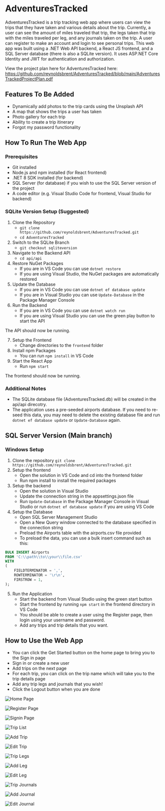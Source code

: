 # AdventuresTracked
AdventuresTracked is a trip tracking web app where users can view the trips that they have taken and various details about the trip. Currently, a user can see the amount of miles traveled that trip, the legs taken that trip with the miles traveled per leg, and any journals taken on the trip. A user can register to make an account and login to see personal trips. This web app was built using a .NET Web API backend, a React JS frontend, and a SQL Server database (there is also a SQLite version). It uses ASP.NET Core Identity and JWT for authentication and authorization.

View the project plan here for AdventuresTracked here: https://github.com/reynoldsbrent/AdventuresTracked/blob/main/AdventuresTrackedProjectPlan.pdf

## Features To Be Added
- Dynamically add photos to the trip cards using the Unsplash API
- A map that shows the trips a user has taken
- Photo gallery for each trip
- Ability to create a trip itinerary
- Forgot my password functionality
## How To Run The Web App
### Prerequisites
- Git installed
- Node.js and npm installed (for React frontend)
- .NET 8 SDK installed (for backend)
- SQL Server (for database) if you wish to use the SQL Server version of the project
- A code editor (e.g. Visual Studio Code for frontend, Visual Studio for backend)
### SQLite Version Setup (Suggested)
1. Clone the Repository
    - `git clone https://github.com/reynoldsbrent/AdventuresTracked.git`
    - `cd AdventuresTracked`
2. Switch to the SQLite Branch
    - `git checkout sqliteversion`
3. Navigate to the Backend API
    - `cd api/api`
4. Restore NuGet Packages
    - If you are in VS Code you can use `dotnet restore`
    - If you are using Visual Studio, the NuGet packages are automatically restored
5. Update the Database
    - If you are in VS Code you can use `dotnet ef database update`
    - If you are in Visual Studio you can use `Update-Database` in the Package Manager Console
6. Run the Backend
    - If you are in VS Code you can use `dotnet watch run`
    - If you are using Visual Studio you can use the green play button to start the API

The API should now be running.

7. Setup the Frontend
    - Change directories to the `frontend` folder
8. Install npm Packages
    - You can run `npm install` in VS Code
9. Start the React App
    - Run `npm start`

The frontend should now be running.

### Additional Notes
- The SQLite database file (AdventuresTracked.db) will be created in the api/api direcotry.
- The application uses a pre-seeded airports database. If you need to re-seed this data, you may need to delete the existing database file and run `dotnet ef database update` or `Update-Database` again.


## SQL Server Version (Main branch)
### Windows Setup
1. Clone the repository `git clone https://github.com/reynoldsbrent/AdventuresTracked.git`
2. Setup the frontend
    - Open the solution in VS Code and cd into the frontend folder
    - Run npm install to install the required packages
3. Setup the backend
    - Open the solution in Visual Studio
    - Update the connection string in the appsettings.json file
    - Run `Update-Database` in the Package Manager Console in Visual Studio or run `dotnet ef database update` if you are using VS Code
4. Setup the Database
    - Open SQL Server Management Studio
    - Open a New Query window connected to the database specified in the connection string
    - Preload the Airports table with the airports.csv file provided
    - To preload the data, you can use a bulk insert command such as this:
```sql
BULK INSERT Airports
FROM 'C:\\path\\to\\your\\file.csv'
WITH
(
    FIELDTERMINATOR = ',',  
    ROWTERMINATOR = '\r\n',
    FIRSTROW = 1,
);
```
5. Run the Application
    - Start the backend from Visual Studio using the green start button
    - Start the frontend by running `npm start` in the frontend directory in VS Code
    - You should be able to create a user using the Register page, then login using your username and password.
    - Add any trips and trip details that you want.
## How to Use the Web App
- You can click the Get Started button on the home page to bring you to the Sign in page
- Sign in or create a new user
- Add trips on the next page
- For each trip, you can click on the trip name which will take you to the trip details page
- Add any trip legs and journals that you wish!
- Click the Logout button when you are done

![Home Page](https://github.com/reynoldsbrent/AdventuresTracked/blob/main/Photos/HomePage.png?raw=true)

![Register Page](https://github.com/reynoldsbrent/AdventuresTracked/blob/main/Photos/RegisterPage.png?raw=true)

![Signin Page](https://github.com/reynoldsbrent/AdventuresTracked/blob/main/Photos/SigninPage.png?raw=true)


![Trip List](https://github.com/reynoldsbrent/AdventuresTracked/blob/main/Photos/YourTrips.png?raw=true)

![Add Trip](https://github.com/reynoldsbrent/AdventuresTracked/blob/main/Photos/AddNewTrip.png?raw=true)

![Edit Trip](https://github.com/reynoldsbrent/AdventuresTracked/blob/main/Photos/EditTrip.png?raw=true)

![Trip Legs](https://github.com/reynoldsbrent/AdventuresTracked/blob/main/Photos/TripLegs.png?raw=true)

![Add Leg](https://github.com/reynoldsbrent/AdventuresTracked/blob/main/Photos/AddLeg.png?raw=true)

![Edit Leg](https://github.com/reynoldsbrent/AdventuresTracked/blob/main/Photos/EditLeg.png?raw=true)

![Trip Journals](https://github.com/reynoldsbrent/AdventuresTracked/blob/main/Photos/TripJournals.png?raw=true)

![Add Journal](https://github.com/reynoldsbrent/AdventuresTracked/blob/main/Photos/AddJournal.png?raw=true)

![Edit Journal](https://github.com/reynoldsbrent/AdventuresTracked/blob/main/Photos/EditJournal.png?raw=true)